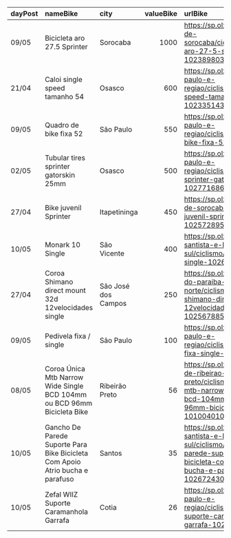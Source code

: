 | dayPost   | nameBike                                                                      | city                |   valueBike | urlBike                                                                                                                                                |
|:----------|:------------------------------------------------------------------------------|:--------------------|------------:|:-------------------------------------------------------------------------------------------------------------------------------------------------------|
| 09/05     | Bicicleta aro 27.5 Sprinter                                                   | Sorocaba            |        1000 | https://sp.olx.com.br/regiao-de-sorocaba/ciclismo/bicicleta-aro-27-5-sprinter-1023898036                                                               |
| 21/04     | Caloi single speed tamanho 54                                                 | Osasco              |         600 | https://sp.olx.com.br/sao-paulo-e-regiao/ciclismo/caloi-single-speed-tamanho-54-1023351431                                                             |
| 09/05     | Quadro de bike fixa 52                                                        | São Paulo           |         550 | https://sp.olx.com.br/sao-paulo-e-regiao/ciclismo/quadro-de-bike-fixa-52-1030314128                                                                    |
| 02/05     | Tubular tires sprinter gatorskin 25mm                                         | Osasco              |         500 | https://sp.olx.com.br/sao-paulo-e-regiao/ciclismo/tubular-tires-sprinter-gatorskin-25mm-1027716865                                                     |
| 27/04     | Bike juvenil Sprinter                                                         | Itapetininga        |         450 | https://sp.olx.com.br/regiao-de-sorocaba/ciclismo/bike-juvenil-sprinter-1025728954                                                                     |
| 10/05     | Monark 10 Single                                                              | São Vicente         |         400 | https://sp.olx.com.br/baixada-santista-e-litoral-sul/ciclismo/monark-10-single-1026920240                                                              |
| 27/04     | Coroa Shimano direct mount 32d 12velocidades single                           | São José dos Campos |         250 | https://sp.olx.com.br/vale-do-paraiba-e-litoral-norte/ciclismo/coroa-shimano-direct-mount-32d-12velocidades-single-1025678855                          |
| 09/05     | Pedivela fixa / single                                                        | São Paulo           |         100 | https://sp.olx.com.br/sao-paulo-e-regiao/ciclismo/pedivela-fixa-single-1028999070                                                                      |
| 08/05     | Coroa Única Mtb Narrow Wide Single BCD 104mm ou BCD 96mm Bicicleta Bike       | Ribeirão Preto      |          56 | https://sp.olx.com.br/regiao-de-ribeirao-preto/ciclismo/coroa-unica-mtb-narrow-wide-single-bcd-104mm-ou-bcd-96mm-bicicleta-bike-1010040104             |
| 10/05     | Gancho De Parede Suporte Para Bike Bicicleta Com Apoio Atrio bucha e parafuso | Santos              |          35 | https://sp.olx.com.br/baixada-santista-e-litoral-sul/ciclismo/gancho-de-parede-suporte-para-bike-bicicleta-com-apoio-atrio-bucha-e-parafuso-1026724308 |
| 10/05     | Zefal WIIZ Suporte Caramanhola Garrafa                                        | Cotia               |          26 | https://sp.olx.com.br/sao-paulo-e-regiao/ciclismo/zefal-wiiz-suporte-caramanhola-garrafa-1024212092                                                    |